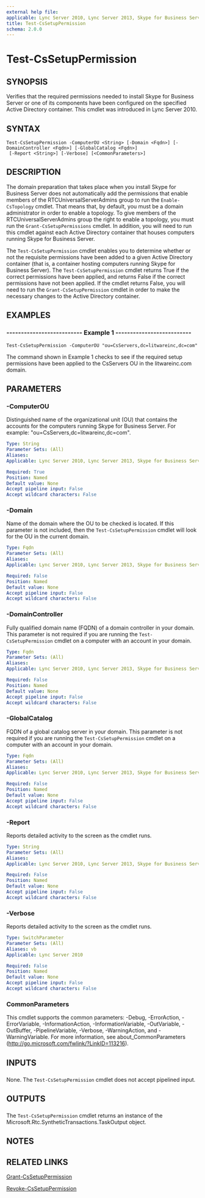 ```yaml
---
external help file: 
applicable: Lync Server 2010, Lync Server 2013, Skype for Business Server 2015
title: Test-CsSetupPermission
schema: 2.0.0
---
```


# Test-CsSetupPermission

## SYNOPSIS
Verifies that the required permissions needed to install Skype for Business Server or one of its components have been configured on the specified Active Directory container.
This cmdlet was introduced in Lync Server 2010.


## SYNTAX

```
Test-CsSetupPermission -ComputerOU <String> [-Domain <Fqdn>] [-DomainController <Fqdn>] [-GlobalCatalog <Fqdn>]
 [-Report <String>] [-Verbose] [<CommonParameters>]
```

## DESCRIPTION
The domain preparation that takes place when you install Skype for Business Server does not automatically add the permissions that enable members of the RTCUniversalServerAdmins group to run the `Enable-CsTopology` cmdlet.
That means that, by default, you must be a domain administrator in order to enable a topology.
To give members of the RTCUniversalServerAdmins group the right to enable a topology, you must run the `Grant-CsSetupPermissions` cmdlet.
In addition, you will need to run this cmdlet against each Active Directory container that houses computers running Skype for Business Server.

The `Test-CsSetupPermission` cmdlet enables you to determine whether or not the requisite permissions have been added to a given Active Directory container (that is, a container hosting computers running Skype for Business Server).
The `Test-CsSetupPermission` cmdlet returns True if the correct permissions have been applied, and returns False if the correct permissions have not been applied.
If the cmdlet returns False, you will need to run the `Grant-CsSetupPermission` cmdlet in order to make the necessary changes to the Active Directory container.


## EXAMPLES

### -------------------------- Example 1 -------------------------- 
```
Test-CsSetupPermission -ComputerOU "ou=CsServers,dc=litwareinc,dc=com"
```

The command shown in Example 1 checks to see if the required setup permissions have been applied to the CsServers OU in the litwareinc.com domain.


## PARAMETERS

### -ComputerOU
Distinguished name of the organizational unit (OU) that contains the accounts for the computers running Skype for Business Server.
For example: "ou=CsServers,dc=litwareinc,dc=com".


```yaml
Type: String
Parameter Sets: (All)
Aliases: 
Applicable: Lync Server 2010, Lync Server 2013, Skype for Business Server 2015

Required: True
Position: Named
Default value: None
Accept pipeline input: False
Accept wildcard characters: False
```

### -Domain
Name of the domain where the OU to be checked is located.
If this parameter is not included, then the `Test-CsSetupPermission` cmdlet will look for the OU in the current domain.


```yaml
Type: Fqdn
Parameter Sets: (All)
Aliases: 
Applicable: Lync Server 2010, Lync Server 2013, Skype for Business Server 2015

Required: False
Position: Named
Default value: None
Accept pipeline input: False
Accept wildcard characters: False
```

### -DomainController
Fully qualified domain name (FQDN) of a domain controller in your domain.
This parameter is not required if you are running the `Test-CsSetupPermission` cmdlet on a computer with an account in your domain.


```yaml
Type: Fqdn
Parameter Sets: (All)
Aliases: 
Applicable: Lync Server 2010, Lync Server 2013, Skype for Business Server 2015

Required: False
Position: Named
Default value: None
Accept pipeline input: False
Accept wildcard characters: False
```

### -GlobalCatalog
FQDN of a global catalog server in your domain.
This parameter is not required if you are running the `Test-CsSetupPermission` cmdlet on a computer with an account in your domain.


```yaml
Type: Fqdn
Parameter Sets: (All)
Aliases: 
Applicable: Lync Server 2010, Lync Server 2013, Skype for Business Server 2015

Required: False
Position: Named
Default value: None
Accept pipeline input: False
Accept wildcard characters: False
```

### -Report
Reports detailed activity to the screen as the cmdlet runs.

```yaml
Type: String
Parameter Sets: (All)
Aliases: 
Applicable: Lync Server 2010, Lync Server 2013, Skype for Business Server 2015

Required: False
Position: Named
Default value: None
Accept pipeline input: False
Accept wildcard characters: False
```

### -Verbose
Reports detailed activity to the screen as the cmdlet runs.

```yaml
Type: SwitchParameter
Parameter Sets: (All)
Aliases: vb
Applicable: Lync Server 2010

Required: False
Position: Named
Default value: None
Accept pipeline input: False
Accept wildcard characters: False
```

### CommonParameters
This cmdlet supports the common parameters: -Debug, -ErrorAction, -ErrorVariable, -InformationAction, -InformationVariable, -OutVariable, -OutBuffer, -PipelineVariable, -Verbose, -WarningAction, and -WarningVariable. For more information, see about_CommonParameters (http://go.microsoft.com/fwlink/?LinkID=113216).

## INPUTS

###  
None.
The `Test-CsSetupPermission` cmdlet does not accept pipelined input.

## OUTPUTS

###  
The `Test-CsSetupPermission` cmdlet returns an instance of the Microsoft.Rtc.SyntheticTransactions.TaskOutput object.

## NOTES

## RELATED LINKS

[Grant-CsSetupPermission](Grant-CsSetupPermission.md)

[Revoke-CsSetupPermission](Revoke-CsSetupPermission.md)
